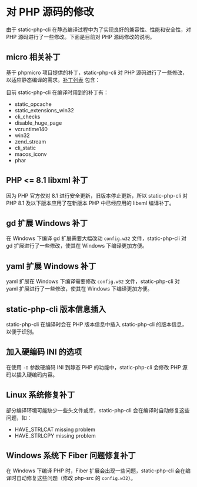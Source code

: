 # 对 PHP 源码的修改

由于 static-php-cli 在静态编译过程中为了实现良好的兼容性、性能和安全性，对 PHP 源码进行了一些修改。下面是目前对 PHP 源码修改的说明。

## micro 相关补丁

基于 phpmicro 项目提供的补丁，static-php-cli 对 PHP 源码进行了一些修改，以适应静态编译的需求。[补丁列表](https://github.com/easysoft/phpmicro/tree/master/patches) 包含：

目前 static-php-cli 在编译时用到的补丁有：

- static_opcache
- static_extensions_win32
- cli_checks
- disable_huge_page
- vcruntime140
- win32
- zend_stream
- cli_static
- macos_iconv
- phar

## PHP <= 8.1 libxml 补丁

因为 PHP 官方仅对 8.1 进行安全更新，旧版本停止更新，所以 static-php-cli 对 PHP 8.1 及以下版本应用了在新版本 PHP 中已经应用的 libxml 编译补丁。

## gd 扩展 Windows 补丁

在 Windows 下编译 gd 扩展需要大幅改动 `config.w32` 文件，static-php-cli 对 gd 扩展进行了一些修改，使其在 Windows 下编译更加方便。

## yaml 扩展 Windows 补丁

yaml 扩展在 Windows 下编译需要修改 `config.w32` 文件，static-php-cli 对 yaml 扩展进行了一些修改，使其在 Windows 下编译更加方便。

## static-php-cli 版本信息插入

static-php-cli 在编译时会在 PHP 版本信息中插入 static-php-cli 的版本信息，以便于识别。

## 加入硬编码 INI 的选项

在使用 `-I` 参数硬编码 INI 到静态 PHP 的功能中，static-php-cli 会修改 PHP 源码以插入硬编码内容。

## Linux 系统修复补丁

部分编译环境可能缺少一些头文件或库，static-php-cli 会在编译时自动修复这些问题，如：

- HAVE_STRLCAT missing problem
- HAVE_STRLCPY missing problem

## Windows 系统下 Fiber 问题修复补丁

在 Windows 下编译 PHP 时，Fiber 扩展会出现一些问题，static-php-cli 会在编译时自动修复这些问题（修改 php-src 的 `config.w32`）。
